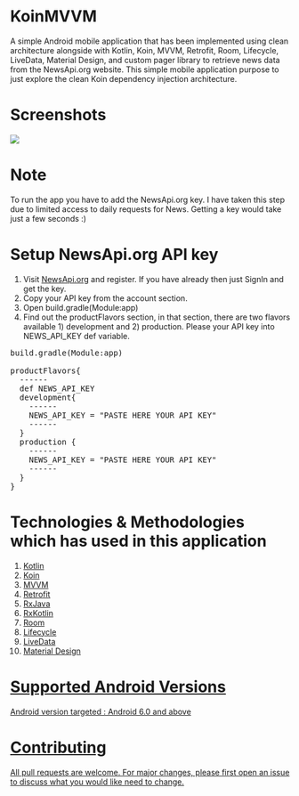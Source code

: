 # KoinMVVM

A simple Android mobile application that has been implemented using clean architecture alongside with Kotlin, Koin, MVVM, Retrofit, Room, Lifecycle, LiveData, Material Design, and custom pager library to retrieve news data from the NewsApi.org website. This simple mobile application purpose to just explore the clean Koin dependency injection architecture.

# Screenshots
![](app.gif)

# Note
To run the app you have to add the NewsApi.org key. I have taken this step due to limited access to daily requests for News. Getting a key would take just a few seconds :)

# Setup NewsApi.org API key
1. Visit <a href="https://newsapi.org/">NewsApi.org</a> and register. If you have already then just SignIn and get the key.
2. Copy your API key from the account section.
3. Open build.gradle(Module:app)
4. Find out the productFlavors section, in that section, there are two flavors available 1) development and 2) production. Please your API key into NEWS_API_KEY def variable.
<pre>
build.gradle(Module:app)

productFlavors{
  ------
  def NEWS_API_KEY
  development{
    ------
    NEWS_API_KEY = "PASTE HERE YOUR API KEY"
    ------
  }
  production {
    ------
    NEWS_API_KEY = "PASTE HERE YOUR API KEY"
    ------
  }
}</pre>

# Technologies & Methodologies which has used in this application
<ol>
<li><a href="https://kotlinlang.org/docs/reference/android-overview.html">Kotlin</a></li>
<li><a href="https://insert-koin.io/">Koin</a></li>
<li><a href="https://www.journaldev.com/20292/android-mvvm-design-pattern">MVVM</a></li>
<li><a href="https://square.github.io/retrofit/">Retrofit</a></li>
<li><a href="https://github.com/ReactiveX/RxAndroid">RxJava</a></li>
<li><a href="https://github.com/ReactiveX/RxKotlin">RxKotlin</a></li>
<li><a href="https://developer.android.com/topic/libraries/architecture/room">Room</a></li>
<li><a href="https://developer.android.com/jetpack/androidx/releases/lifecycle">Lifecycle</a></li>
<li><a href="https://developer.android.com/topic/libraries/architecture/livedata">LiveData</a></li>
<li><a href="https://material.io/develop/android/">Material Design</li>
</ol>

# Supported Android Versions
Android version targeted : Android 6.0 and above

# Contributing
All pull requests are welcome. For major changes, please first open an issue to discuss what you would like need to change.
